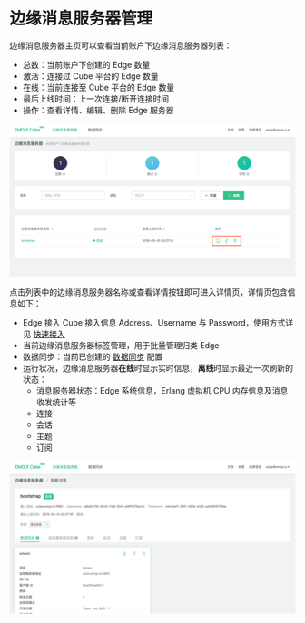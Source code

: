 # 边缘消息服务器管理

边缘消息服务器主页可以查看当前账户下边缘消息服务器列表：

- 总数：当前账户下创建的 Edge 数量
- 激活：连接过 Cube 平台的 Edge 数量
- 在线：当前连接至 Cube 平台的 Edge 数量
- 最后上线时间：上一次连接/断开连接时间
- 操作：查看详情、编辑、删除 Edge 服务器

![image-20190510102850797](../_images/image-20190510102850797.png)



点击列表中的边缘消息服务器名称或查看详情按钮即可进入详情页，详情页包含信息如下：

- Edge 接入 Cube 接入信息 Address、Username 与 Password，使用方式详见 [快速接入](./connect_strom.md)
- 当前边缘消息服务器标签管理，用于批量管理归类 Edge
- 数据同步：当前已创建的 [数据同步](./bridge.md) 配置
- 运行状况，边缘消息服务器**在线**时显示实时信息，**离线**时显示最近一次刷新的状态：
  - 消息服务器状态：Edge 系统信息，Erlang 虚拟机 CPU 内存信息及消息收发统计等
  - 连接
  - 会话
  - 主题
  - 订阅

![image-20190510102916484](../_images/image-20190510102916484.png)

